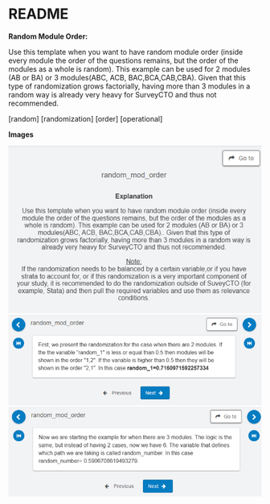 # README
**Random Module Order:**

Use this template when you want to have random module order (inside every module the order of the questions remains, but the order of the modules as a whole is random). 
This example can be used for 2 modules (AB or BA) or 3 modules(ABC, ACB, BAC,BCA,CAB,CBA). 
Given that this type of randomization grows factorially, having more than 3 modules in a random way is already very heavy for SurveyCTO and thus not recommended. 

[random] [randomization] [order] [operational]

**Images**

<img src="https://github.com/PovertyAction/SurveyCTO-Templates/blob/master/Random%20Module%20Order/1-random_mod-order.png" width="600" />

<img src="https://github.com/PovertyAction/SurveyCTO-Templates/blob/master/Random%20Module%20Order/2-random_mod_order.png" width="600" />

<img src="https://github.com/PovertyAction/SurveyCTO-Templates/blob/master/Random%20Module%20Order/3-random_mod_order.png" width="600" />
